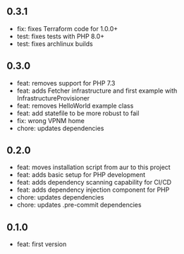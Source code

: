 ## 0.3.1

- fix: fixes Terraform code for 1.0.0+
- test: fixes tests with PHP 8.0+
- test: fixes archlinux builds

## 0.3.0

- feat: removes support for PHP 7.3
- feat: adds Fetcher infrastructure and first example with InfrastructureProvisioner
- feat: removes HelloWorld example class
- feat: add statefile to be more robust to fail
- fix: wrong VPNM home
- chore: updates dependencies

## 0.2.0

- feat: moves installation script from aur to this project
- feat: adds basic setup for PHP development
- feat: adds dependency scanning capability for CI/CD
- feat: adds dependency injection component for PHP
- chore: updates dependencies
- chore: updates .pre-commit dependencies

## 0.1.0

- feat: first version
